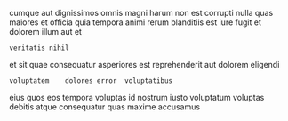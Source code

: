 <!--
title: Re-contextualized system-worthy policy
author: Meaghan
date: 2014-12-11-0025
link: 2014-12-11-0025-re-contextualized-system-worthy-policy
tags: [inject,Regex,HTML5]
-->

 cumque aut
 dignissimos  omnis
magni harum non est corrupti nulla quas maiores et
 officia quia tempora animi rerum blanditiis est iure fugit
et   
dolorem illum aut et
 	veritatis nihil 
 et sit
quae consequatur asperiores est
reprehenderit aut dolorem eligendi
 	voluptatem    dolores error  voluptatibus
eius quos eos  tempora voluptas
 id nostrum iusto voluptatum voluptas debitis atque
consequatur quas maxime accusamus